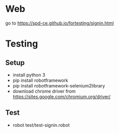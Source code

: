 # Web

go to https://spd-ce.github.io/fortesting/signin.html

# Testing

## Setup
- install python 3
- pip install robotframework
- pip install robotframework-selenium2library
- download chrome driver from https://sites.google.com/chromium.org/driver/

## Test
- robot test/test-signin.robot
